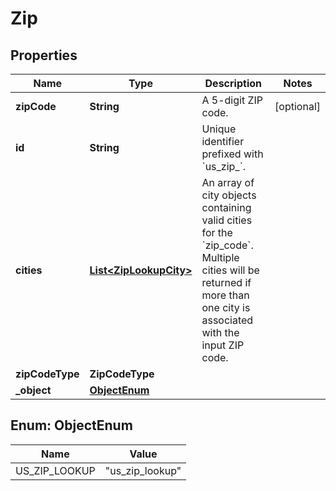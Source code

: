 

# Zip


## Properties

Name | Type | Description | Notes
------------ | ------------- | ------------- | -------------
**zipCode** | **String** | A 5-digit ZIP code. |  [optional]
**id** | **String** | Unique identifier prefixed with &#x60;us_zip_&#x60;. | 
**cities** | [**List&lt;ZipLookupCity&gt;**](ZipLookupCity.md) | An array of city objects containing valid cities for the &#x60;zip_code&#x60;. Multiple cities will be returned if more than one city is associated with the input ZIP code.  | 
**zipCodeType** | **ZipCodeType** |  | 
**_object** | [**ObjectEnum**](#ObjectEnum) |  | 



## Enum: ObjectEnum

Name | Value
---- | -----
US_ZIP_LOOKUP | &quot;us_zip_lookup&quot;



